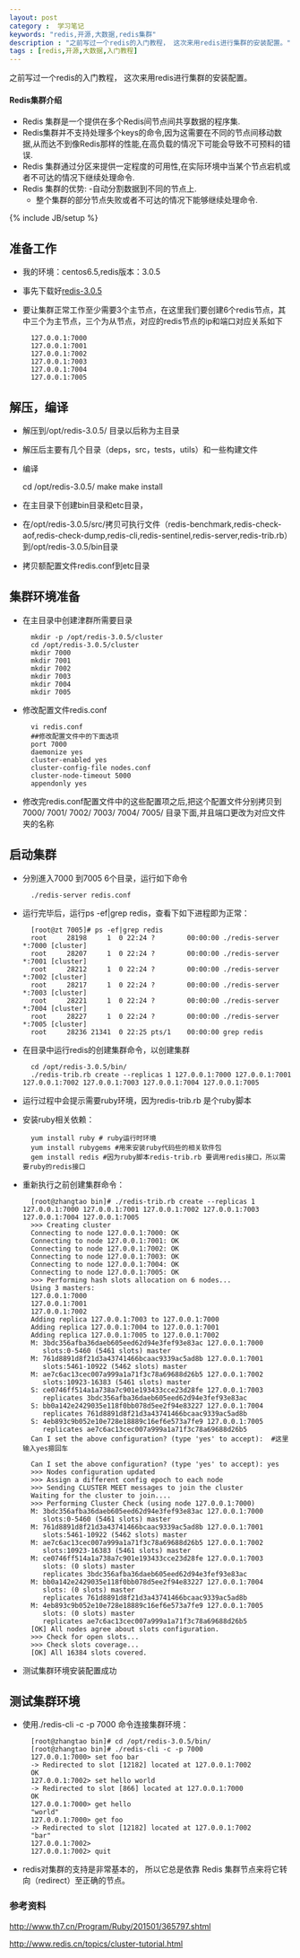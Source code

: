```yaml
---
layout: post
category :  学习笔记
keywords: "redis,开源,大数据,redis集群"
description : "之前写过一个redis的入门教程， 这次来用redis进行集群的安装配置。"
tags : [redis,开源,大数据,入门教程]
---
```


之前写过一个redis的入门教程， 这次来用redis进行集群的安装配置。
#### Redis集群介绍
- Redis 集群是一个提供在多个Redis间节点间共享数据的程序集.
- Redis集群并不支持处理多个keys的命令,因为这需要在不同的节点间移动数据,从而达不到像Redis那样的性能,在高负载的情况下可能会导致不可预料的错误.
- Redis 集群通过分区来提供一定程度的可用性,在实际环境中当某个节点宕机或者不可达的情况下继续处理命令.
- Redis 集群的优势:
    -自动分割数据到不同的节点上.
    - 整个集群的部分节点失败或者不可达的情况下能够继续处理命令.

 
<!--break-->

{% include JB/setup %}

## 准备工作
- 我的环境：centos6.5,redis版本：3.0.5
- 事先下载好[redis-3.0.5](http://download.redis.io/releases/redis-3.0.5.tar.gz)
- 要让集群正常工作至少需要3个主节点，在这里我们要创建6个redis节点，其中三个为主节点，三个为从节点，对应的redis节点的ip和端口对应关系如下

        127.0.0.1:7000
        127.0.0.1:7001
        127.0.0.1:7002
        127.0.0.1:7003
        127.0.0.1:7004
        127.0.0.1:7005

## 解压，编译

- 解压到/opt/redis-3.0.5/ 目录以后称为主目录
- 解压后主要有几个目录（deps，src，tests，utils）和一些构建文件
- 编译

	cd /opt/redis-3.0.5/
	make
	make install
- 在主目录下创建bin目录和etc目录，
- 在/opt/redis-3.0.5/src/拷贝可执行文件（redis-benchmark,redis-check-aof,redis-check-dump,redis-cli,redis-sentinel,redis-server,redis-trib.rb）到/opt/redis-3.0.5/bin目录
- 拷贝额配置文件redis.conf到etc目录

## 集群环境准备

- 在主目录中创建津群所需要目录

		mkdir -p /opt/redis-3.0.5/cluster
		cd /opt/redis-3.0.5/cluster
		mkdir 7000
		mkdir 7001
		mkdir 7002
		mkdir 7003
		mkdir 7004
		mkdir 7005

- 修改配置文件redis.conf

		vi redis.conf
		##修改配置文件中的下面选项
		port 7000
		daemonize yes
		cluster-enabled yes
		cluster-config-file nodes.conf
		cluster-node-timeout 5000
		appendonly yes

- 修改完redis.conf配置文件中的这些配置项之后,把这个配置文件分别拷贝到7000/ 7001/ 7002/ 7003/ 7004/ 7005/ 目录下面,并且端口更改为对应文件夹的名称

## 启动集群

- 分別進入7000 到7005 6个目录，运行如下命令

		./redis-server redis.conf
- 运行完毕后，运行ps -ef|grep redis，查看下如下进程即为正常：

		[root@zt 7005]# ps -ef|grep redis
		root     28198     1  0 22:24 ?        00:00:00 ./redis-server *:7000 [cluster]
		root     28207     1  0 22:24 ?        00:00:00 ./redis-server *:7001 [cluster]
		root     28212     1  0 22:24 ?        00:00:00 ./redis-server *:7002 [cluster]
		root     28217     1  0 22:24 ?        00:00:00 ./redis-server *:7003 [cluster]
		root     28221     1  0 22:24 ?        00:00:00 ./redis-server *:7004 [cluster]
		root     28227     1  0 22:24 ?        00:00:00 ./redis-server *:7005 [cluster]
		root     28236 21341  0 22:25 pts/1    00:00:00 grep redis

- 在目录中运行redis的创建集群命令，以创建集群

		cd /opt/redis-3.0.5/bin/
		./redis-trib.rb create --replicas 1 127.0.0.1:7000 127.0.0.1:7001 127.0.0.1:7002 127.0.0.1:7003 127.0.0.1:7004 127.0.0.1:7005 
- 运行过程中会提示需要ruby环境，因为redis-trib.rb 是个ruby脚本
- 安装ruby相关依赖：
	
		yum install ruby # ruby运行时环境
		yum install rubygems #用来安装ruby代码些的相关软件包
		gem install redis #因为ruby脚本redis-trib.rb 要调用redis接口，所以需要ruby的redis接口

- 重新执行之前创建集群命令：

		[root@zhangtao bin]# ./redis-trib.rb create --replicas 1 127.0.0.1:7000 127.0.0.1:7001 127.0.0.1:7002 127.0.0.1:7003 127.0.0.1:7004 127.0.0.1:7005 
		>>> Creating cluster
		Connecting to node 127.0.0.1:7000: OK
		Connecting to node 127.0.0.1:7001: OK
		Connecting to node 127.0.0.1:7002: OK
		Connecting to node 127.0.0.1:7003: OK
		Connecting to node 127.0.0.1:7004: OK
		Connecting to node 127.0.0.1:7005: OK
		>>> Performing hash slots allocation on 6 nodes...
		Using 3 masters:
		127.0.0.1:7000
		127.0.0.1:7001
		127.0.0.1:7002
		Adding replica 127.0.0.1:7003 to 127.0.0.1:7000
		Adding replica 127.0.0.1:7004 to 127.0.0.1:7001
		Adding replica 127.0.0.1:7005 to 127.0.0.1:7002
		M: 3bdc356afba36daeb605eed62d94e3fef93e83ac 127.0.0.1:7000
		   slots:0-5460 (5461 slots) master
		M: 761d8891d8f21d3a43741466bcaac9339ac5ad8b 127.0.0.1:7001
		   slots:5461-10922 (5462 slots) master
		M: ae7c6ac13cec007a999a1a71f3c78a69688d26b5 127.0.0.1:7002
		   slots:10923-16383 (5461 slots) master
		S: ce0746ff514a1a738a7c901e193433cce23d28fe 127.0.0.1:7003
		   replicates 3bdc356afba36daeb605eed62d94e3fef93e83ac
		S: bb0a142e2429035e118f0bb078d5ee2f94e83227 127.0.0.1:7004
		   replicates 761d8891d8f21d3a43741466bcaac9339ac5ad8b
		S: 4eb893c9b052e10e728e18889c16ef6e573a7fe9 127.0.0.1:7005
		   replicates ae7c6ac13cec007a999a1a71f3c78a69688d26b5
		Can I set the above configuration? (type 'yes' to accept):  #这里输入yes摁回车

		Can I set the above configuration? (type 'yes' to accept): yes
		>>> Nodes configuration updated
		>>> Assign a different config epoch to each node
		>>> Sending CLUSTER MEET messages to join the cluster
		Waiting for the cluster to join....
		>>> Performing Cluster Check (using node 127.0.0.1:7000)
		M: 3bdc356afba36daeb605eed62d94e3fef93e83ac 127.0.0.1:7000
		   slots:0-5460 (5461 slots) master
		M: 761d8891d8f21d3a43741466bcaac9339ac5ad8b 127.0.0.1:7001
		   slots:5461-10922 (5462 slots) master
		M: ae7c6ac13cec007a999a1a71f3c78a69688d26b5 127.0.0.1:7002
		   slots:10923-16383 (5461 slots) master
		M: ce0746ff514a1a738a7c901e193433cce23d28fe 127.0.0.1:7003
		   slots: (0 slots) master
		   replicates 3bdc356afba36daeb605eed62d94e3fef93e83ac
		M: bb0a142e2429035e118f0bb078d5ee2f94e83227 127.0.0.1:7004
		   slots: (0 slots) master
		   replicates 761d8891d8f21d3a43741466bcaac9339ac5ad8b
		M: 4eb893c9b052e10e728e18889c16ef6e573a7fe9 127.0.0.1:7005
		   slots: (0 slots) master
		   replicates ae7c6ac13cec007a999a1a71f3c78a69688d26b5
		[OK] All nodes agree about slots configuration.
		>>> Check for open slots...
		>>> Check slots coverage...
		[OK] All 16384 slots covered.

- 测试集群环境安装配置成功

## 测试集群环境

- 使用./redis-cli -c -p 7000 命令连接集群环境：

		[root@zhangtao bin]# cd /opt/redis-3.0.5/bin/
		[root@zhangtao bin]# ./redis-cli -c -p 7000
		127.0.0.1:7000> set foo bar
		-> Redirected to slot [12182] located at 127.0.0.1:7002
		OK
		127.0.0.1:7002> set hello world
		-> Redirected to slot [866] located at 127.0.0.1:7000
		OK
		127.0.0.1:7000> get hello
		"world"
		127.0.0.1:7000> get foo
		-> Redirected to slot [12182] located at 127.0.0.1:7002
		"bar"
		127.0.0.1:7002> 
		127.0.0.1:7002> quit

- redis对集群的支持是非常基本的， 所以它总是依靠 Redis 集群节点来将它转向（redirect）至正确的节点。

### 参考资料
http://www.th7.cn/Program/Ruby/201501/365797.shtml

http://www.redis.cn/topics/cluster-tutorial.html

	
